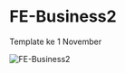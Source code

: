 # FE-Business2
Template ke 1 November

![FE-Business2](https://user-images.githubusercontent.com/57338547/98107591-4f26bd80-1ecd-11eb-9a05-13c2a0e14cfe.png)
